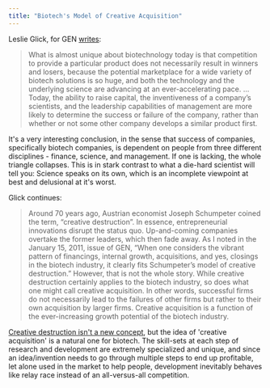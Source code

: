 ```yaml
---
title: "Biotech's Model of Creative Acquisition"
---
```


Leslie Glick, for GEN [writes](http://www.genengnews.com/gen-articles/biotech-a-model-of-creative-acquisition/4617/):

> What is almost unique about biotechnology today is that competition  to provide a particular product does not necessarily result in winners  and losers, because the potential marketplace for a wide variety of  biotech solutions is so huge, and both the technology and the underlying  science are advancing at an ever-accelerating pace. ... Today, the ability to raise capital, the inventiveness of a company’s  scientists, and the leadership capabilities of management are more  likely to determine the success or failure of the company, rather than  whether or not some other company develops a similar product first.

It's a very interesting conclusion, in the sense that success of companies, specifically biotech companies, is dependent on people from three different disciplines - finance, science, and management. If one is lacking, the whole triangle collapses. This is in stark contrast to what a die-hard scientist will tell you: Science speaks on its own, which is an incomplete viewpoint at best and delusional at it's worst. 

Glick continues: 

> Around 70 years ago, Austrian economist Joseph Schumpeter coined the  term, “creative destruction”. In essence, entrepreneurial innovations  disrupt the status quo. Up-and-coming companies overtake the former  leaders, which then fade away. As I noted in the January 15, 2011, issue  of GEN, “When one considers the vibrant pattern of financings, internal  growth, acquisitions, and yes, closings in the biotech industry, it  clearly fits Schumpeter’s model of creative destruction.”
However, that is not the whole story. While creative destruction  certainly applies to the biotech industry, so does what one might call  creative acquisition. In other words, successful firms do not  necessarily lead to the failures of other firms but rather to their own  acquisition by larger firms. Creative acquisition is a function of the  ever-increasing growth potential of the biotech industry.

<a href="http://www.amazon.com/gp/product/0061561614/ref=as_li_ss_tl?ie=UTF8&amp;camp=1789&amp;creative=390957&amp;creativeASIN=0061561614&amp;linkCode=as2&amp;tag=thechecscie0c-20">Creative destruction isn't a new concept</a>, but the idea of 'creative acquisition' is a natural one for biotech. The skill-sets at each step of research and development are extremely specialized and unique, and since an idea/invention needs to go through multiple steps to end up profitable, let alone used in the market to help people, development inevitably behaves like relay race instead of an all-versus-all competition. 




